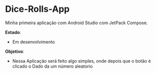 # Dice-Rolls-App
Minha primeira aplicação com Android Studio com JetPack Compose. 

**Estado**:
- Em desenvolvimento

**Objetivo**: 
- Nessa Aplicação será feito algo simples, onde depois que o botão é clicado o Dado da um número aleatorio
